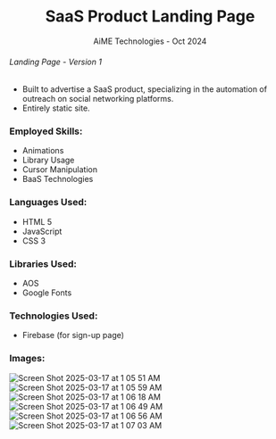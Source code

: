 <h1 align="center">SaaS Product Landing Page</h1>
<p align="center">AiME Technologies - Oct 2024</p>
<h6>Landing Page - Version 1</h6>

<ul>
        <li>Built to advertise a SaaS product, specializing in the automation of outreach on social networking platforms.</li>
        <li>Entirely static site.</li>
</ul>

<h3>Employed Skills:</h3>
<ul>
        <li>Animations</li>
        <li>Library Usage</li>
        <li>Cursor Manipulation</li>
        <li>BaaS Technologies</li>
</ul>

<h3>Languages Used:</h3>
<ul>
        <li>HTML 5</li>
        <li>JavaScript</li>
        <li>CSS 3</li>
</ul>

<h3>Libraries Used:</h3>
<ul>
        <li>AOS</li>
        <li>Google Fonts</li>
</ul>

<h3>Technologies Used:</h3>
<ul>
        <li>Firebase (for sign-up page)</li>
</ul>

<h3>Images:</h3>

![Screen Shot 2025-03-17 at 1 05 51 AM](https://github.com/user-attachments/assets/499a0114-415f-4be8-b70f-568cc492dc8b)
![Screen Shot 2025-03-17 at 1 05 59 AM](https://github.com/user-attachments/assets/1492ee5c-8255-4070-a995-20b72a5678d2)
![Screen Shot 2025-03-17 at 1 06 18 AM](https://github.com/user-attachments/assets/cefdd869-b791-43d6-9106-8938604bcc7f)
![Screen Shot 2025-03-17 at 1 06 49 AM](https://github.com/user-attachments/assets/962a1775-93e3-4cc2-b16a-71aa19f7e1f5)
![Screen Shot 2025-03-17 at 1 06 56 AM](https://github.com/user-attachments/assets/d2112ff9-35bf-4f03-931b-79902e67422f)
![Screen Shot 2025-03-17 at 1 07 03 AM](https://github.com/user-attachments/assets/ccb81bf5-271b-419a-84fb-b88c97505db0)
